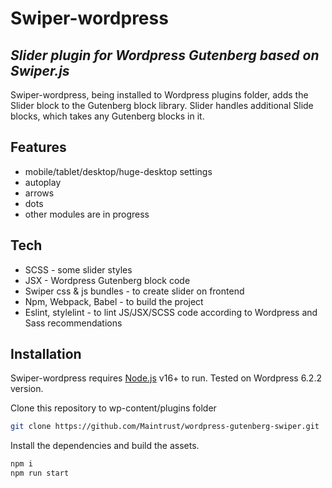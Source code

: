 # Swiper-wordpress
## _Slider plugin for Wordpress Gutenberg based on Swiper.js_

Swiper-wordpress, being installed to Wordpress plugins folder, adds the Slider block to the Gutenberg block library.
Slider handles additional Slide blocks, which takes any Gutenberg blocks in it.

## Features

- mobile/tablet/desktop/huge-desktop settings
- autoplay
- arrows
- dots
- other modules are in progress

## Tech

- SCSS - some slider styles
- JSX - Wordpress Gutenberg block code
- Swiper css & js bundles - to create slider on frontend
- Npm, Webpack, Babel - to build the project
- Eslint, stylelint - to lint JS/JSX/SCSS code according to Wordpress and Sass recommendations

## Installation

Swiper-wordpress requires [Node.js](https://nodejs.org/) v16+ to run.
Tested on Wordpress 6.2.2 version.

Clone this repository to wp-content/plugins folder

```sh
git clone https://github.com/Maintrust/wordpress-gutenberg-swiper.git
```

Install the dependencies and build the assets.

```sh
npm i
npm run start
```
